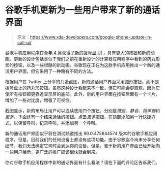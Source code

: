 # 谷歌手机更新为一些用户带来了新的通话界面

> 原文：<https://www.xda-developers.com/google-phone-update-in-call-ui/>

谷歌手机应用程序[在今年 4 月获得了新的拨号盘 UI](https://www.xda-developers.com/google-phone-tests-new-dial-pad-ui/) ，具有更大的按钮和新的动画。更新的设计包括类似于我们之前在重新设计的计算器应用程序中看到的药丸形状的按钮，以及一些很酷的新动画。谷歌现在正在为这款手机应用推出一个新的通话用户界面，但它采用了一种略有不同的方法。

根据用户在 Twitter 上分享的几张截图，新的通话用户界面采用圆形按钮，而不是拨号盘上的药丸形按钮。虽然这种设计看起来不一致，但它可能会更直观，因为它使所有按钮都更靠近显示屏的底部。此外，新的用户界面在按钮后面有一个卡片，增加了一些对比度，增强了可视性。

截图显示，新的布局让用户可以连续使用四个按钮，分别是*键盘*、*静音*、*扬声器*和*更多*，下面还有一个结束通话的按钮。点击*更多*按钮，在顶部添加另一行快捷方式，以保留呼叫，记录呼叫，并添加另一个呼叫。

新的通话用户界面似乎将在测试频道推出 90.0.475844574 版本的谷歌手机应用程序。但是，目前我们的任何设备上都没有这项功能。由于谷歌迄今尚未分享任何细节，我们无法确定它何时会到达你的设备。但是，鉴于新的用户界面已经开始向一些用户展示，更广泛的推广应该很快就会到来。

你对谷歌手机应用程序中新的通话界面有什么看法？请在下面的评论区告诉我们。